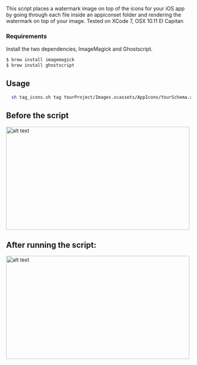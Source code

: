 
This script  places a watermark image on top of the icons for your iOS app by going through each file inside an appiconset folder and rendering the watermark on top of your image.  Tested on XCode 7, OSX 10.11 El Capitan
### Requirements

Install the two dependencies, ImageMagick and Ghostscript.
```sh
$ brew install imagemagick
$ brew install ghostscript
```


## Usage
```sh
  sh tag_icons.sh tag YourProject/Images.xcassets/AppIcons/YourSchema.appiconset/
```
## Before the script

<img src="https://github.com/ursu-daniil/AppIconTagger/blob/master/Before.png" alt="alt text" width="500px" height="280px">


## After running the script:
<img src="https://github.com/ursu-daniil/AppIconTagger/blob/master/After.png" alt="alt text" width="500px" height="280px">

